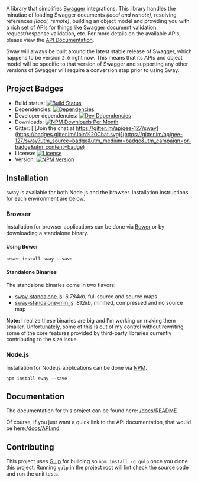 A library that simplifies [Swagger][swagger] integrations.  This library handles the minutiae of loading Swagger
documents *(local and remote)*, resolving references *(local, remote)*, building an object model and providing you with
a rich set of APIs for things like Swagger document validation, request/response validation, etc.  For more details on
the available APIs, please view the [API Documentation](https://github.com/apigee-127/sway/blob/master/docs/API.md).

Sway will always be built around the latest stable release of Swagger, which happens to be version `2.0` right now.
This means that its APIs and object model will be specific to that version of Swagger and supporting any other versions
of Swagger will require a conversion step prior to using Sway.

## Project Badges

* Build status: [![Build Status](https://travis-ci.org/apigee-127/sway.svg)](https://travis-ci.org/apigee-127/sway)
* Dependencies: [![Dependencies](https://david-dm.org/apigee-127/sway.svg)](https://david-dm.org/apigee-127/sway)
* Developer dependencies: [![Dev Dependencies](https://david-dm.org/apigee-127/sway/dev-status.svg)](https://david-dm.org/apigee-127/sway#info=devDependencies&view=table)
* Downloads: [![NPM Downloads Per Month](http://img.shields.io/npm/dm/sway.svg)](https://www.npmjs.org/package/sway)
* Gitter: [![Join the chat at https://gitter.im/apigee-127/sway](https://badges.gitter.im/Join%20Chat.svg)](https://gitter.im/apigee-127/sway?utm_source=badge&utm_medium=badge&utm_campaign=pr-badge&utm_content=badge)
* License: [![License](http://img.shields.io/npm/l/sway.svg)](https://github.com/apigee-127/sway/blob/master/LICENSE)
* Version: [![NPM Version](http://img.shields.io/npm/v/sway.svg)](https://www.npmjs.org/package/sway)

## Installation

sway is available for both Node.js and the browser.  Installation instructions for each environment are below.

### Browser

Installation for browser applications can be done via [Bower][bower] or by downloading a standalone binary.

#### Using Bower

```
bower install sway --save
```

#### Standalone Binaries

The standalone binaries come in two flavors:

* [sway-standalone.js](https://raw.github.com/apigee-127/sway/master/browser/sway-standalone.js): _6,784kb_, full source  and source maps
* [sway-standalone-min.js](https://raw.github.com/apigee-127/sway/master/browser/sway-standalone-min.js): _812kb_, minified, compressed and no source map

**Note:** I realize these binaries are big and I'm working on making them smaller.  Unfortunately, some of this is out
of my control without rewriting some of the core features provided by third-party libraries currently contributing to
the size issue.

### Node.js

Installation for Node.js applications can be done via [NPM][npm].

```
npm install sway --save
```

## Documentation

The documentation for this project can be found here: [/docs/README](/docs/README.md)

Of course, if you just want a quick link to the API documentation, that would be here:[/docs/API.md](/docs/API.md)

## Contributing

This project uses [Gulp][gulp] for building so `npm install -g gulp` once you clone this project.  Running `gulp` in the
project root will lint check the source code and run the unit tests.

[bower]: http://bower.io/
[gulp]: http://gulpjs.com/
[npm]: https://www.npmjs.org/
[swagger]: http://swagger.io
